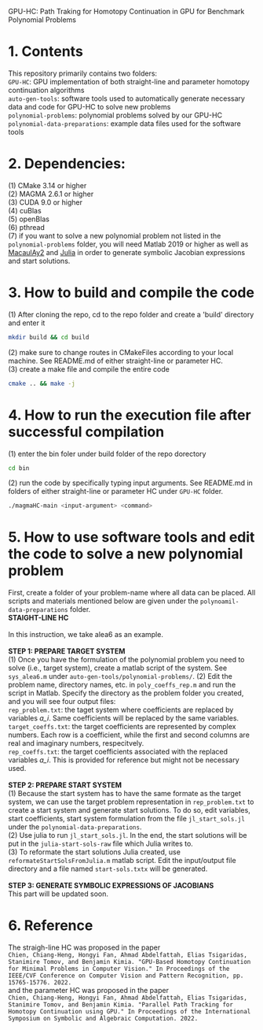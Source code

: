 GPU-HC: Path Traking for Homotopy Continuation in GPU for Benchmark Polynomial Problems

# 1. Contents
This repository primarily contains two folders: <br />
``GPU-HC``: GPU implementation of both straight-line and parameter homotopy continuation algorithms <br />
``auto-gen-tools``: software tools used to automatically generate necessary data and code for GPU-HC to solve new problems <br />
``polynomial-problems``: polynomial problems solved by our GPU-HC
``polynomial-data-preparations``: example data files used for the software tools

# 2. Dependencies:
(1) CMake 3.14 or higher <br />
(2) MAGMA 2.6.1 or higher <br />
(3) CUDA 9.0 or higher <br />
(4) cuBlas <br />
(5) openBlas <br />
(6) pthread <br />
(7) if you want to solve a new polynomial problem not listed in the ``polynomial-problems`` folder, you will need Matlab 2019 or higher as well as [MacaulAy2](http://www2.macaulay2.com/Macaulay2/Downloads/) and [Julia](https://julialang.org/downloads/) in order to generate symbolic Jacobian expressions and start solutions.

# 3. How to build and compile the code
(1) After cloning the repo, cd to the repo folder and create a 'build' directory and enter it
```bash
mkdir build && cd build
```
(2) make sure to change routes in CMakeFiles according to your local machine. See README.md of either straight-line or parameter HC. <br />
(3) create a make file and compile the entire code
```bash
cmake .. && make -j
```

# 4. How to run the execution file after successful compilation
(1) enter the bin foler under build folder of the repo dorectory
```bash
cd bin
```
(2) run the code by specifically typing input arguments. See README.md in folders of either straight-line or parameter HC under ``GPU-HC`` folder.
```bash
./magmaHC-main <input-argument> <command>
```

# 5. How to use software tools and edit the code to solve a new polynomial problem
First, create a folder of your problem-name where all data can be placed. All scripts and materials mentioned below are given under the ``polynoamil-data-preparations`` folder. <br />
**STAIGHT-LINE HC** <br /> <br />
In this instruction, we take alea6 as an example. <br /><br />
**STEP 1: PREPARE TARGET SYSTEM**<br />
(1) Once you have the formulation of the polynomial problem you need to solve (i.e., target system), create a matlab script of the system. See ``sys_alea6.m`` under ``auto-gen-tools/polynomial-problems/``.
(2) Edit the problem name, directory names, etc. in ``poly_coeffs_rep.m`` and run the script in Matlab. Specify the directory as the problem folder you created, and you will see four output files: <br />
``rep_problem.txt``: the taget system where coefficients are replaced by variables *a_i*. Same coefficients will be replaced by the same variables. <br />
``target_coeffs.txt``: the target coefficients are represented by complex numbers. Each row is a coefficient, while the first and second columns are real and imaginary numbers, respecitvely. <br />
``rep_coeffs.txt``: the target coefficients associated with the replaced variables *a_i*. This is provided for reference but might not be necessary used. <br /><br />
**STEP 2: PREPARE START SYSTEM**<br />
(1) Because the start system has to have the same formate as the target system, we can use the target problem representation in ``rep_problem.txt`` to create a start system and generate start solutions. To do so, edit variables, start coefficients, start system formulation from the file ``jl_start_sols.jl`` under the ``polynomial-data-preparations``. <br />
(2) Use julia to run ``jl_start_sols.jl``. In the end, the start solutions will be put in the ``julia-start-sols-raw`` file which Julia writes to.<br />
(3) To reformate the start solutions Julia created, use ``reformateStartSolsFromJulia.m`` matlab script. Edit the input/output file directory and a file named ``start-sols.txtx`` will be generated.<br /><br />
**STEP 3: GENERATE SYMBOLIC EXPRESSIONS OF JACOBIANS**<br />
This part will be updated soon.

# 6. Reference
The straigh-line HC was proposed in the paper <br />
``Chien, Chiang-Heng, Hongyi Fan, Ahmad Abdelfattah, Elias Tsigaridas, Stanimire Tomov, and Benjamin Kimia. "GPU-Based Homotopy Continuation for Minimal Problems in Computer Vision." In Proceedings of the IEEE/CVF Conference on Computer Vision and Pattern Recognition, pp. 15765-15776. 2022.`` <br />
and the parameter HC was proposed in the paper <br />
``Chien, Chiang-Heng, Hongyi Fan, Ahmad Abdelfattah, Elias Tsigaridas, Stanimire Tomov, and Benjamin Kimia. "Parallel Path Tracking for Homotopy Continuation using GPU." In Proceedings of the International Symposium on Symbolic and Algebraic Computation. 2022.``

